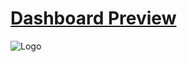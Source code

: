 
# [Dashboard Preview](https://patatesdashboard.vercel.app/)

![Logo](https://i.imgur.com/418t6YG.png)

